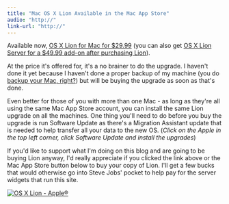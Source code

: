 ```yaml
---
title: "Mac OS X Lion Available in the Mac App Store"
audio: "http://"
link-url: "http://"
---
```

<p>Available now, <a href="http://click.linksynergy.com/fs-bin/stat?id=6PFrOqNV4B8&offerid=146261&type=3&subid=0&tmpid=1826&RD_PARM1=http%253A%252F%252Fitunes.apple.com%252Fca%252Fapp%252Fos-x-lion%252Fid444303913%253Fmt%253D12%2526uo%253D4%2526partnerId%253D30" target="itunes_store">OS X Lion for Mac for $29.99</a> (you can also get <a href="http://click.linksynergy.com/fs-bin/stat?id=6PFrOqNV4B8&offerid=146261&type=3&subid=0&tmpid=1826&RD_PARM1=http%253A%252F%252Fitunes.apple.com%252Fca%252Fapp%252Fos-x-lion-server%252Fid444376097%253Fmt%253D12%2526uo%253D4%2526partnerId%253D30" target="itunes_store">OS X Lion Server for a $49.99 add-on after purchasing Lion</a>).</p>
<p>At the price it's offered for, it's a no brainer to do the upgrade. I haven't done it yet because I haven't done a proper backup of my machine (you do <a href="https://chrisenns.com/2011/04/06/backup/">backup your Mac, right?</a>) but will be buying the upgrade as soon as that's done.</p>
<p>Even better for those of you with more than one Mac - as long as they're all using the same Mac App Store account, you can install the same Lion upgrade on all the machines. One thing you'll need to do before you buy the upgrade is run Software Update as there's a Migration Assistant update that is needed to help transfer all your data to the new OS. (<em>Click on the Apple in the top left corner, click Software Update and install the upgrades</em>)</p>
<p>If you'd like to support what I'm doing on this blog and are going to be buying Lion anyway, I'd really appreciate if you clicked the link above or the Mac App Store button below to buy your copy of Lion. I'll get a few bucks that would otherwise go into Steve Jobs' pocket to help pay for the server widgets that run this site.</p>
<p><a href="http://click.linksynergy.com/fs-bin/stat?id=6PFrOqNV4B8&offerid=146261&type=3&subid=0&tmpid=1826&RD_PARM1=http%253A%252F%252Fitunes.apple.com%252Fca%252Fapp%252Fos-x-lion%252Fid444303913%253Fmt%253D12%2526uo%253D4%2526partnerId%253D30" target="itunes_store"><img src="http://ax.phobos.apple.com.edgesuite.net/images/web/linkmaker/badge_macappstore-lrg.gif" alt="OS X Lion - Apple®" style="border: 0;"/></a></p>

